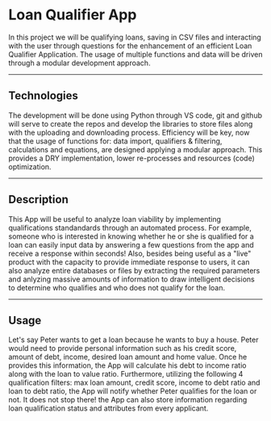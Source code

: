# Loan Qualifier App

In this project we will be qualifying loans, saving in CSV files and interacting with the user through questions for the enhancement of an efficient Loan Qualifier Application. The usage of multiple functions and data will be driven through a modular development approach.

---

## Technologies

The development will be done using Python through VS code, git and github will serve to create the repos and develop the libraries to store files along with the uploading and downloading process. Efficiency will be key, now that the usage of functions for: data import, qualifiers & filtering, calculations and equations, are designed applying a modular approach. This provides a DRY implementation, lower re-processes and resources (code) optimization.

---

## Description

This App will be useful to analyze loan viability by implementing qualifications standandards through an automated process. For example, someone who is interested in knowing whether he or she is qualified for a loan can easily input data by answering a few questions from the app and receive a response within seconds! Also, besides being useful as a "live" product with the capacity to provide immediate response to users, it can also analyze entire databases or files by extracting the required parameters and anlyzing massive amounts of information to draw intelligent decisions to determine who qualifies and who does not qualify for the loan. 

---

## Usage

Let's say Peter wants to get a loan because he wants to buy a house. Peter would need to provide personal information such as his credit score, amount of debt, income, desired loan amount and home value. Once he provides this information, the App will calculate his debt to income ratio along with the loan to value ratio. Furthermore, utilizing the following 4 qualification filters: max loan amount, credit score, income to debt ratio and loan to debt ratio, the App will notify whether Peter qualifies for the loan or not. It does not stop there! the App can also store information regarding loan qualification status and attributes from every applicant. 
